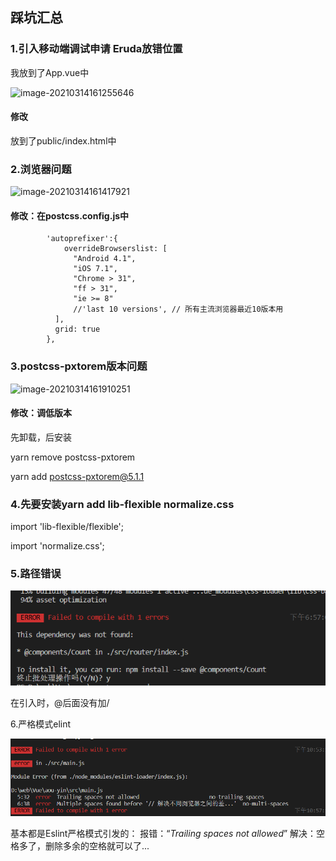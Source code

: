 ## 踩坑汇总

### 1.引入移动端调试申请 Eruda放错位置

我放到了App.vue中

![image-20210314161255646](D:\web\抖音项目\cou-yin\README.assets\image-20210314161255646.png)

#### 修改

放到了public/index.html中

### 2.浏览器问题

![image-20210314161417921](D:\web\抖音项目\cou-yin\README.assets\image-20210314161417921.png)

#### 修改：在postcss.config.js中

```
        'autoprefixer':{
            overrideBrowserslist: [
              "Android 4.1",
              "iOS 7.1",
              "Chrome > 31",
              "ff > 31",
              "ie >= 8"
              //'last 10 versions', // 所有主流浏览器最近10版本用
          ],
          grid: true
        },
```

### 3.postcss-pxtorem版本问题

![image-20210314161910251](D:\web\抖音项目\cou-yin\README.assets\image-20210314161910251.png)

#### 修改：调低版本

先卸载，后安装

 yarn remove  postcss-pxtorem

 yarn add  postcss-pxtorem@5.1.1



### 4.先要安装yarn add  lib-flexible normalize.css

import 'lib-flexible/flexible';

import 'normalize.css';



### 5.路径错误

![image-20210421190052486](踩坑汇总.assets/image-20210421190052486.png)

在引入时，@后面没有加/



6.严格模式elint

![image-20210422225950371](踩坑汇总.assets/image-20210422225950371.png)

基本都是Eslint严格模式引发的： 报错：“*Trailing* *spaces* *not* *allowed*” 解决：空格多了，删除多余的空格就可以了...